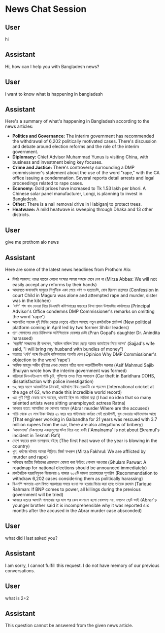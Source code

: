 # News Chat Session

## User
hi

## Assistant
Hi, how can I help you with Bangladesh news?


## User
i want to know what is happening in bangladesh

## Assistant
Here's a summary of what's happening in Bangladesh according to the news articles:

*   **Politics and Governance:** The interim government has recommended the withdrawal of 6,202 politically motivated cases. There's discussion and debate around election reforms and the role of the interim government.
*   **Diplomacy:** Chief Advisor Muhammad Yunus is visiting China, with business and investment being key focuses.
*   **Crime and Justice:** There's controversy surrounding a DMP commissioner's statement about the use of the word "rape," with the CA office issuing a condemnation. Several reports detail arrests and legal proceedings related to rape cases.
*   **Economy:** Gold prices have increased to Tk 1.53 lakh per bhori. A Chinese solar panel manufacturer, Longi, is planning to invest in Bangladesh.
*   **Other:** There is a nail removal drive in Habiganj to protect trees.
*   **Heatwave:** A mild heatwave is sweeping through Dhaka and 13 other districts.


## User
give me prothom alo news

## Assistant
Here are some of the latest news headlines from Prothom Alo:

*   মির্জা আব্বাস: ওদের হাতের কোনো সংস্কার আমরা সহজে মেনে নেব না (Mirza Abbas: We will not easily accept any reforms by their hands)
*   আদালতে জবানবন্দি মাগুরার শিশুটিকে একা পেয়ে ধর্ষণ ও হত্যাচেষ্টা, বোন ছিলেন রান্নাঘরে (Confession in court Child in Magura was alone and attempted rape and murder, sister was in the kitchen)
*   ‘ধর্ষণ’ শব্দ বাদ দেওয়া নিয়ে ডিএমপি কমিশনারের মন্তব্যের নিন্দা প্রধান উপদেষ্টার কার্যালয়ের (Principal Advisor's Office condemns DMP Commissioner's remarks on omitting the word 'rape')
*   আলোচিত সাবেক দুই শিবির নেতার নেতৃত্বে এপ্রিলে আসছে নতুন রাজনৈতিক প্ল্যাটফর্ম (New political platform coming in April led by two former Shibir leaders)
*   প্রাণ গোপালের মেয়ে চিকিৎসক অনিন্দিতাকে হেনস্তার চেষ্টা (Pran Gopal's daughter Dr. Anindita harassed)
*   ‘সন্ত্রাসী’ সাজ্জাদের স্ত্রী বললেন, ‘বান্ডিল বান্ডিল টাকা ছেড়ে আমার জামাইকে নিয়ে আসব’ (Sajjad's wife said, "I will bring my husband with bundles of money")
*   মতামত ‘ধর্ষণ’ শব্দে ডিএমপি কমিশনারের আপত্তি কেন (Opinion Why DMP Commissioner's objection to the word 'rape')
*   আসিফ মাহমুদ সজীব ভুঁইয়ার লেখা যেভাবে গঠিত হলো অন্তর্বর্তীকালীন সরকার (Asif Mahmud Sajib Bhuiyan wrote how the interim government was formed)
*   বারিধারা ডিওএইচএসে গাড়ি চুরি, পুলিশের তদন্ত নিয়ে অসন্তোষ (Car theft in Baridhara DOHS, dissatisfaction with police investigation)
*   ৬২ বছর বয়সে আন্তর্জাতিক ক্রিকেট, অবিশ্বাস্য বিশ্ব রেকর্ডটা কে গড়লেন (International cricket at the age of 62, who made this incredible world record)
*   এত গুণী শিল্পী বেকার বসে আছেন, ধারণাই ছিল না: নায়িকা রত্না (I had no idea that so many talented artists were sitting unemployed: actress Ratna)
*   আবরার হত্যা: আসামিরা কে কোথায় আছেন (Abrar murder Where are the accused)
*   গাড়ি থেকে ৩৭ লাখ টাকা উদ্ধার ২১ বছর ধরে গাইবান্ধায় কর্মরত সেই প্রকৌশলী, ঘুষ নেওয়ার অভিযোগও আছে (That engineer working in Gaibandha for 21 years was rescued with 3.7 million rupees from the car, there are also allegations of bribery)
*   ‘আমলনামা’ টেকনাফের একরামুলের ঘটনা নিয়ে নয়: রাফী ('Amalnama' is not about Ekramul's incident in Teknaf: Rafi)
*   দেশে বছরের প্রথম তাপপ্রবাহ বইছে (The first heat wave of the year is blowing in the country)
*   খুন, ধর্ষণের ঘটনায় আমরা পীড়িত: মির্জা ফখরুল (Mirza Fakhrul: We are afflicted by murder and rape)
*   অবিলম্বে জাতীয় নির্বাচনের রোডম্যাপ ঘোষণা করা উচিত: গোলাম পরওয়ার (Ghulam Parwar: A roadmap for national elections should be announced immediately)
*   রাজনৈতিক হয়রানিমূলক বিবেচনায় ৬ হাজার ২০২টি মামলা প্রত্যাহারের সুপারিশ (Recommendation to withdraw 6,202 cases considering them as politically harassing)
*   বিএনপি ক্ষমতায় এলে বিগত সরকারের সময়ে হওয়া সব হত্যার বিচার করা হবে: তারেক রহমান (Tarique Rahman: If BNP comes to power, all killings during the previous government will be tried)
*   আবরার হত্যার আসামি পালানোর ছয় মাস পর কেন জানানো হলো বোধগম্য নয়, বললেন ছোট ভাই (Abrar's younger brother said it is incomprehensible why it was reported six months after the accused in the Abrar murder case absconded)

## User
what did i last asked you?

## Assistant
I am sorry, I cannot fulfill this request. I do not have memory of our previous conversations.

## User
what is 2+2

## Assistant
This question cannot be answered from the given news article.

